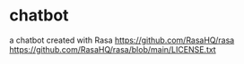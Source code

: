# chatbot
a chatbot created with Rasa
https://github.com/RasaHQ/rasa
https://github.com/RasaHQ/rasa/blob/main/LICENSE.txt
